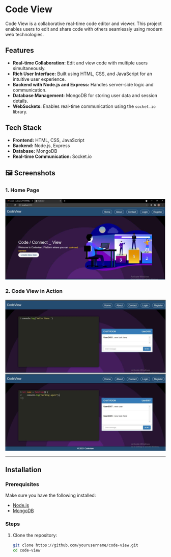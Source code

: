 # Code View

Code View is a collaborative real-time code editor and viewer. This project enables users to edit and share code with others seamlessly using modern web technologies.

## Features
- **Real-time Collaboration:** Edit and view code with multiple users simultaneously.
- **Rich User Interface:** Built using HTML, CSS, and JavaScript for an intuitive user experience.
- **Backend with Node.js and Express:** Handles server-side logic and communication.
- **Database Management:** MongoDB for storing user data and session details.
- **WebSockets:** Enables real-time communication using the `socket.io` library.

## Tech Stack
- **Frontend:** HTML, CSS, JavaScript
- **Backend:** Node.js, Express
- **Database:** MongoDB
- **Real-time Communication:** Socket.io

## 🖼️ Screenshots

### 1. Home Page
![Home Page](assets/img-1.PNG)

### 2. Code View in Action
![Code View](assets/img-2.PNG)
![Code View](assets/img-3.PNG)

---

## Installation

### Prerequisites
Make sure you have the following installed:
- [Node.js](https://nodejs.org/)
- [MongoDB](https://www.mongodb.com/)

### Steps
1. Clone the repository:
   ```bash
   git clone https://github.com/yourusername/code-view.git
   cd code-view

